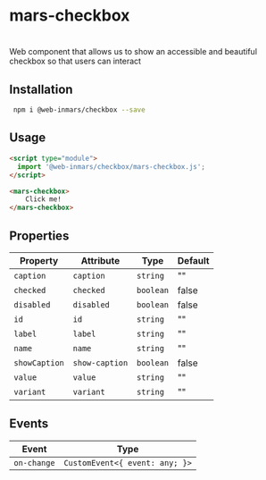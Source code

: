 # mars-checkbox

# <mars-checkbox>
Web component that allows us to show an accessible and beautiful checkbox so that users can interact

## Installation
```bash
 npm i @web-inmars/checkbox --save
```

## Usage
```html
<script type="module">
  import '@web-inmars/checkbox/mars-checkbox.js';
</script>

<mars-checkbox>
    Click me!
</mars-checkbox>
```

## Properties

| Property      | Attribute      | Type      | Default |
|---------------|----------------|-----------|---------|
| `caption`     | `caption`      | `string`  | ""      |
| `checked`     | `checked`      | `boolean` | false   |
| `disabled`    | `disabled`     | `boolean` | false   |
| `id`          | `id`           | `string`  | ""      |
| `label`       | `label`        | `string`  | ""      |
| `name`        | `name`         | `string`  | ""      |
| `showCaption` | `show-caption` | `boolean` | false   |
| `value`       | `value`        | `string`  | ""      |
| `variant`     | `variant`      | `string`  | ""      |

## Events

| Event       | Type                           |
|-------------|--------------------------------|
| `on-change` | `CustomEvent<{ event: any; }>` |
